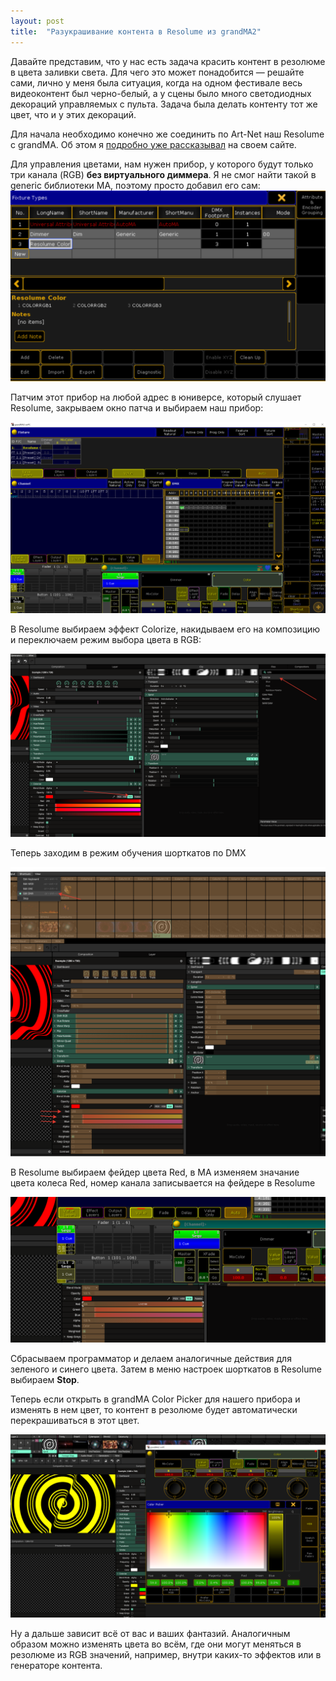 ```yaml
---
layout: post
title:  "Разукрашивание контента в Resolume из grandMA2"
---
```

Давайте представим, что у нас есть задача красить контент в резолюме в цвета заливки света. Для чего это может понадобится — решайте сами, лично у меня была ситуация, когда на одном фестивале весь видеоконтент был черно-белый, а у сцены было много светодиодных декораций управляемых с пульта. Задача была делать контенту тот же цвет, что и у этих декораций.

Для начала необходимо конечно же соединить по Art-Net наш Resolume c grandMA. Об этом я [подробно уже рассказывал](/light/resolume-ma2/) на своем сайте.

Для управления цветами, нам нужен прибор, у которого будут только три канала (RGB) **без виртуального диммера**. Я не смог найти такой в generic библиотеки МА, поэтому просто добавил его сам:
![](/static/notes/resolume-color/image-16.png)

Патчим этот прибор на любой адрес в юниверсе, который слушает Resolume, закрываем окно патча и выбираем наш прибор:

![](/static/notes/resolume-color/image-17.png)

В Resolume выбираем эффект Colorize, накидываем его на композицию и переключаем режим выбора цвета в RGB:

![](/static/notes/resolume-color/image-18.png)

Теперь заходим в режим обучения шорткатов по DMX

![](/static/notes/resolume-color/image-19.png)

В Resolume выбираем фейдер цвета Red, в MA изменяем значание цвета колеса Red, номер канала записывается на фейдере в Resolume

![](/static/notes/resolume-color/image-21.png)

Сбрасываем программатор и делаем аналогичные действия для зеленого и синего цвета. Затем в меню настроек шорткатов в Resolume выбираем **Stop**.

Теперь если открыть в grandMA Color Picker для нашего прибора и изменять в нем цвет, то контент в резолюме будет автоматически перекрашиваться в этот цвет.

![](/static/notes/resolume-color/image-22.png)

Ну а дальше зависит всё от вас и ваших фантазий. Аналогичным образом можно изменять цвета во всём, где они могут меняться в резолюме из RGB значений, например, внутри каких-то эффектов или в генераторе контента.